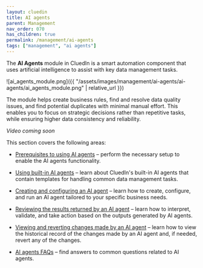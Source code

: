 ```yaml
---
layout: cluedin
title: AI agents
parent: Management
nav_order: 070
has_children: true
permalink: /management/ai-agents
tags: ["management", "ai agents"]
---
```


The **AI Agents** module in CluedIn is a smart automation component that uses artificial intelligence to assist with key data management tasks.

![ai_agents_module.png]({{ "/assets/images/management/ai-agents/ai-agents/ai_agents_module.png" | relative_url }})


The module helps create business rules, find and resolve data quality issues, and find potential duplicates with minimal manual effort. This enables you to focus on strategic decisions rather than repetitive tasks, while ensuring higher data consistency and reliability.

_Video coming soon_

This section covers the following areas:

- [Prerequisites to using AI agents](/management/ai-agents/prerequisites-to-using-ai-agents) – perform the necessary setup to enable the AI agents functionality.

- [Using built-in AI agents](/management/ai-agents/built-in-ai-agents) – learn about CluedIn's built-in AI agents that contain templates for handling common data management tasks.

- [Creating and configuring an AI agent](/management/ai-agents/create-configure-and-run-an-ai-agent) – learn how to create, configure, and run an AI agent tailored to your specific business needs.

- [Reviewing the results returned by an AI agent](/management/ai-agents/review-the-results-returned-by-an-ai-agent) – learn how to interpret, validate, and take action based on the outputs generated by AI agents.

- [Viewing and reverting changes made by an AI agent](/management/ai-agents/view-and-revert-changes-made-by-ai-agent) – learn how to view the historical record of the changes made by an AI agent and, if needed, revert any of the changes.

- [AI agents FAQs](/management/ai-agents/ai-agents-faqs) – find answers to common questions related to AI agents.
